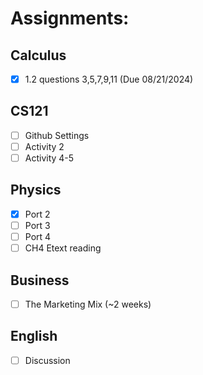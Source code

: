 # Assignments:
## Calculus
- [x] 1.2 questions 3,5,7,9,11 (Due 08/21/2024)
## CS121
- [ ] Github Settings
- [ ] Activity 2
- [ ] Activity 4-5
## Physics
- [x] Port 2
- [ ] Port 3
- [ ] Port 4
- [ ] CH4 Etext reading
## Business
- [ ] The Marketing Mix (~2 weeks)
## English
- [ ] Discussion
